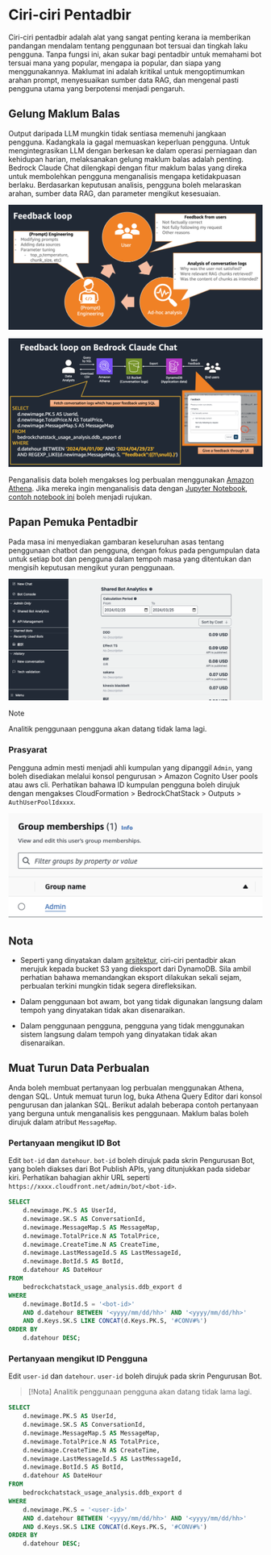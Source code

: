 # Ciri-ciri Pentadbir

Ciri-ciri pentadbir adalah alat yang sangat penting kerana ia memberikan pandangan mendalam tentang penggunaan bot tersuai dan tingkah laku pengguna. Tanpa fungsi ini, akan sukar bagi pentadbir untuk memahami bot tersuai mana yang popular, mengapa ia popular, dan siapa yang menggunakannya. Maklumat ini adalah kritikal untuk mengoptimumkan arahan prompt, menyesuaikan sumber data RAG, dan mengenal pasti pengguna utama yang berpotensi menjadi pengaruh.

## Gelung Maklum Balas

Output daripada LLM mungkin tidak sentiasa memenuhi jangkaan pengguna. Kadangkala ia gagal memuaskan keperluan pengguna. Untuk mengintegrasikan LLM dengan berkesan ke dalam operasi perniagaan dan kehidupan harian, melaksanakan gelung maklum balas adalah penting. Bedrock Claude Chat dilengkapi dengan fitur maklum balas yang direka untuk membolehkan pengguna menganalisis mengapa ketidakpuasan berlaku. Berdasarkan keputusan analisis, pengguna boleh melaraskan arahan, sumber data RAG, dan parameter mengikut kesesuaian.

![](./imgs/feedback_loop.png)

![](./imgs/feedback-using-claude-chat.png)

Penganalisis data boleh mengakses log perbualan menggunakan [Amazon Athena](https://aws.amazon.com/jp/athena/). Jika mereka ingin menganalisis data dengan [Jupyter Notebook](https://jupyter.org/), [contoh notebook ini](../examples/notebooks/feedback_analysis_example.ipynb) boleh menjadi rujukan.

## Papan Pemuka Pentadbir

Pada masa ini menyediakan gambaran keseluruhan asas tentang penggunaan chatbot dan pengguna, dengan fokus pada pengumpulan data untuk setiap bot dan pengguna dalam tempoh masa yang ditentukan dan mengisih keputusan mengikut yuran penggunaan.

![](./imgs/admin_bot_analytics.png)

> [!Note]
> Analitik penggunaan pengguna akan datang tidak lama lagi.

### Prasyarat

Pengguna admin mesti menjadi ahli kumpulan yang dipanggil `Admin`, yang boleh disediakan melalui konsol pengurusan > Amazon Cognito User pools atau aws cli. Perhatikan bahawa ID kumpulan pengguna boleh dirujuk dengan mengakses CloudFormation > BedrockChatStack > Outputs > `AuthUserPoolIdxxxx`.

![](./imgs/group_membership_admin.png)

## Nota

- Seperti yang dinyatakan dalam [arsitektur](../README.md#architecture), ciri-ciri pentadbir akan merujuk kepada bucket S3 yang dieksport dari DynamoDB. Sila ambil perhatian bahawa memandangkan eksport dilakukan sekali sejam, perbualan terkini mungkin tidak segera direfleksikan.

- Dalam penggunaan bot awam, bot yang tidak digunakan langsung dalam tempoh yang dinyatakan tidak akan disenaraikan.

- Dalam penggunaan pengguna, pengguna yang tidak menggunakan sistem langsung dalam tempoh yang dinyatakan tidak akan disenaraikan.

## Muat Turun Data Perbualan

Anda boleh membuat pertanyaan log perbualan menggunakan Athena, dengan SQL. Untuk memuat turun log, buka Athena Query Editor dari konsol pengurusan dan jalankan SQL. Berikut adalah beberapa contoh pertanyaan yang berguna untuk menganalisis kes penggunaan. Maklum balas boleh dirujuk dalam atribut `MessageMap`.

### Pertanyaan mengikut ID Bot

Edit `bot-id` dan `datehour`. `bot-id` boleh dirujuk pada skrin Pengurusan Bot, yang boleh diakses dari Bot Publish APIs, yang ditunjukkan pada sidebar kiri. Perhatikan bahagian akhir URL seperti `https://xxxx.cloudfront.net/admin/bot/<bot-id>`.

```sql
SELECT
    d.newimage.PK.S AS UserId,
    d.newimage.SK.S AS ConversationId,
    d.newimage.MessageMap.S AS MessageMap,
    d.newimage.TotalPrice.N AS TotalPrice,
    d.newimage.CreateTime.N AS CreateTime,
    d.newimage.LastMessageId.S AS LastMessageId,
    d.newimage.BotId.S AS BotId,
    d.datehour AS DateHour
FROM
    bedrockchatstack_usage_analysis.ddb_export d
WHERE
    d.newimage.BotId.S = '<bot-id>'
    AND d.datehour BETWEEN '<yyyy/mm/dd/hh>' AND '<yyyy/mm/dd/hh>'
    AND d.Keys.SK.S LIKE CONCAT(d.Keys.PK.S, '#CONV#%')
ORDER BY
    d.datehour DESC;
```

### Pertanyaan mengikut ID Pengguna

Edit `user-id` dan `datehour`. `user-id` boleh dirujuk pada skrin Pengurusan Bot.

> [!Nota]
> Analitik penggunaan pengguna akan datang tidak lama lagi.

```sql
SELECT
    d.newimage.PK.S AS UserId,
    d.newimage.SK.S AS ConversationId,
    d.newimage.MessageMap.S AS MessageMap,
    d.newimage.TotalPrice.N AS TotalPrice,
    d.newimage.CreateTime.N AS CreateTime,
    d.newimage.LastMessageId.S AS LastMessageId,
    d.newimage.BotId.S AS BotId,
    d.datehour AS DateHour
FROM
    bedrockchatstack_usage_analysis.ddb_export d
WHERE
    d.newimage.PK.S = '<user-id>'
    AND d.datehour BETWEEN '<yyyy/mm/dd/hh>' AND '<yyyy/mm/dd/hh>'
    AND d.Keys.SK.S LIKE CONCAT(d.Keys.PK.S, '#CONV#%')
ORDER BY
    d.datehour DESC;
```